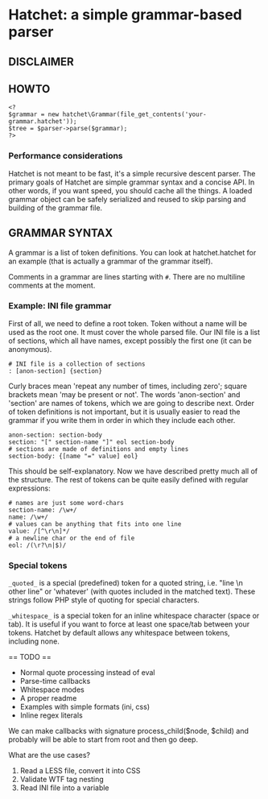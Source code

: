 # Hatchet: a simple grammar-based parser

## DISCLAIMER

## HOWTO

    <?
    $grammar = new hatchet\Grammar(file_get_contents('your-grammar.hatchet'));
    $tree = $parser->parse($grammar);
    ?>

### Performance considerations

Hatchet is not meant to be fast, it's a simple recursive descent parser.
The primary goals of Hatchet are simple grammar syntax and a concise API.
In other words, if you want speed, you should cache all the things.
A loaded grammar object can be safely serialized and reused to skip
parsing and building of the grammar file.

## GRAMMAR SYNTAX

A grammar is a list of token definitions. You can look at hatchet.hatchet
for an example (that is actually a grammar of the grammar itself).

Comments in a grammar are lines starting with `#`. There are no multiline comments at the moment.

### Example: INI file grammar

First of all, we need to define a root token. Token without a name will be used as the root one.
It must cover the whole parsed file. Our INI file is a list of sections, which all have names,
except possibly the first one (it can be anonymous).

    # INI file is a collection of sections
    : [anon-section] {section}

Curly braces mean 'repeat any number of times, including zero'; square brackets mean 'may be present or not'.
The words 'anon-section' and 'section' are names of tokens, which we are going to describe next.
Order of token definitions is not important, but it is usually easier to read the grammar if
you write them in order in which they include each other.

	anon-section: section-body
    section: "[" section-name "]" eol section-body
    # sections are made of definitions and empty lines
    section-body: {[name "=" value] eol}

This should be self-explanatory. Now we have described pretty much all of the structure.
The rest of tokens can be quite easily defined with regular expressions:

	# names are just some word-chars
    section-name: /\w+/
    name: /\w+/
    # values can be anything that fits into one line
    value: /[^\r\n]*/
    # a newline char or the end of file
    eol: /(\r?\n|$)/

### Special tokens

`_quoted_` is a special (predefined) token for a quoted string, i.e. "line \n other line" or 'whatever'
(with quotes included in the matched text). These strings follow PHP style of quoting for special characters.

`_whitespace_` is a special token for an inline whitespace character (space or tab). It is useful if you want to force at least one
space/tab between your tokens. Hatchet by default allows any whitespace between tokens, including none.

== TODO ==

 * Normal quote processing instead of eval
 * Parse-time callbacks
 * Whitespace modes
 * A proper readme
 * Examples with simple formats (ini, css)
 * Inline regex literals

We can make callbacks with signature process_child($node, $child)
and probably will be able to start from root and then go deep.

What are the use cases?

 1. Read a LESS file, convert it into CSS
 2. Validate WTF tag nesting
 3. Read INI file into a variable